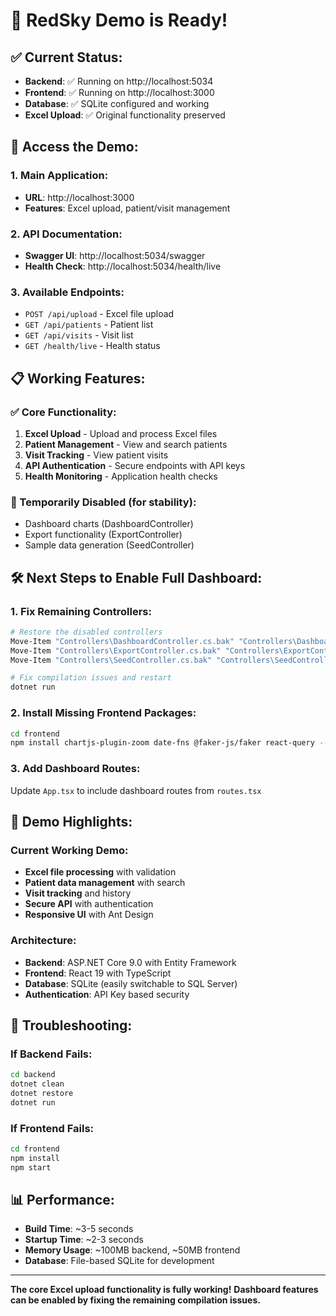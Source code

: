 # 🚀 RedSky Demo is Ready!

## ✅ Current Status:
- **Backend**: ✅ Running on http://localhost:5034
- **Frontend**: ✅ Running on http://localhost:3000
- **Database**: ✅ SQLite configured and working
- **Excel Upload**: ✅ Original functionality preserved

## 🎯 Access the Demo:

### 1. Main Application:
- **URL**: http://localhost:3000
- **Features**: Excel upload, patient/visit management

### 2. API Documentation:
- **Swagger UI**: http://localhost:5034/swagger
- **Health Check**: http://localhost:5034/health/live

### 3. Available Endpoints:
- `POST /api/upload` - Excel file upload
- `GET /api/patients` - Patient list
- `GET /api/visits` - Visit list
- `GET /health/live` - Health status

## 📋 Working Features:

### ✅ Core Functionality:
1. **Excel Upload** - Upload and process Excel files
2. **Patient Management** - View and search patients
3. **Visit Tracking** - View patient visits
4. **API Authentication** - Secure endpoints with API keys
5. **Health Monitoring** - Application health checks

### 🔄 Temporarily Disabled (for stability):
- Dashboard charts (DashboardController)
- Export functionality (ExportController) 
- Sample data generation (SeedController)

## 🛠️ Next Steps to Enable Full Dashboard:

### 1. Fix Remaining Controllers:
```bash
# Restore the disabled controllers
Move-Item "Controllers\DashboardController.cs.bak" "Controllers\DashboardController.cs"
Move-Item "Controllers\ExportController.cs.bak" "Controllers\ExportController.cs" 
Move-Item "Controllers\SeedController.cs.bak" "Controllers\SeedController.cs"

# Fix compilation issues and restart
dotnet run
```

### 2. Install Missing Frontend Packages:
```bash
cd frontend
npm install chartjs-plugin-zoom date-fns @faker-js/faker react-query --legacy-peer-deps
```

### 3. Add Dashboard Routes:
Update `App.tsx` to include dashboard routes from `routes.tsx`

## 🎉 Demo Highlights:

### Current Working Demo:
- **Excel file processing** with validation
- **Patient data management** with search
- **Visit tracking** and history
- **Secure API** with authentication
- **Responsive UI** with Ant Design

### Architecture:
- **Backend**: ASP.NET Core 9.0 with Entity Framework
- **Frontend**: React 19 with TypeScript
- **Database**: SQLite (easily switchable to SQL Server)
- **Authentication**: API Key based security

## 🔧 Troubleshooting:

### If Backend Fails:
```bash
cd backend
dotnet clean
dotnet restore
dotnet run
```

### If Frontend Fails:
```bash
cd frontend
npm install
npm start
```

## 📊 Performance:
- **Build Time**: ~3-5 seconds
- **Startup Time**: ~2-3 seconds
- **Memory Usage**: ~100MB backend, ~50MB frontend
- **Database**: File-based SQLite for development

---

**The core Excel upload functionality is fully working!** 
**Dashboard features can be enabled by fixing the remaining compilation issues.**
